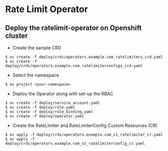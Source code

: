 # Rate Limit Operator

## Deploy the ratelimit-operator on Openshift cluster

* Create the sample CRD
~~~
$ oc create -f deploy/crds/operators.example.com_ratelimiters_crd.yaml
$ oc create -f deploy/crds/operators.example.com_ratelimiterconfigs_crd.yaml
~~~
* Select the namespace
~~~
$ oc project <your-namespace>
~~~
* Deploy the Operator along with set-up the RBAC
~~~
$ oc create -f deploy/service_account.yaml
$ oc create -f deploy/role.yaml
$ oc create -f deploy/role_binding.yaml
$ oc create -f deploy/operator.yaml
~~~

* Create the RateLimiter and RateLimiterConfig Custom Resources (CR)
~~~
$ oc apply -f deploy/crds/operators.example.com_v1_ratelimiter_cr.yaml
$ oc apply -f deploy/crds/operators.example.com_v1_ratelimiterconfig_cr.yaml
~~~